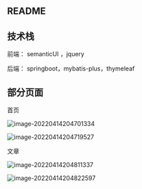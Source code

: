 ## README

## 技术栈

前端： semanticUI ，jquery

后端： springboot，mybatis-plus，thymeleaf

## 部分页面

首页

![image-20220414204701334](https://pic-home.oss-cn-beijing.aliyuncs.com/img/image-20220414204701334.png)

![image-20220414204719527](https://pic-home.oss-cn-beijing.aliyuncs.com/img/image-20220414204719527.png)

文章

![image-20220414204811337](https://pic-home.oss-cn-beijing.aliyuncs.com/img/image-20220414204811337.png)

![image-20220414204822597](https://pic-home.oss-cn-beijing.aliyuncs.com/img/image-20220414204822597.png)
